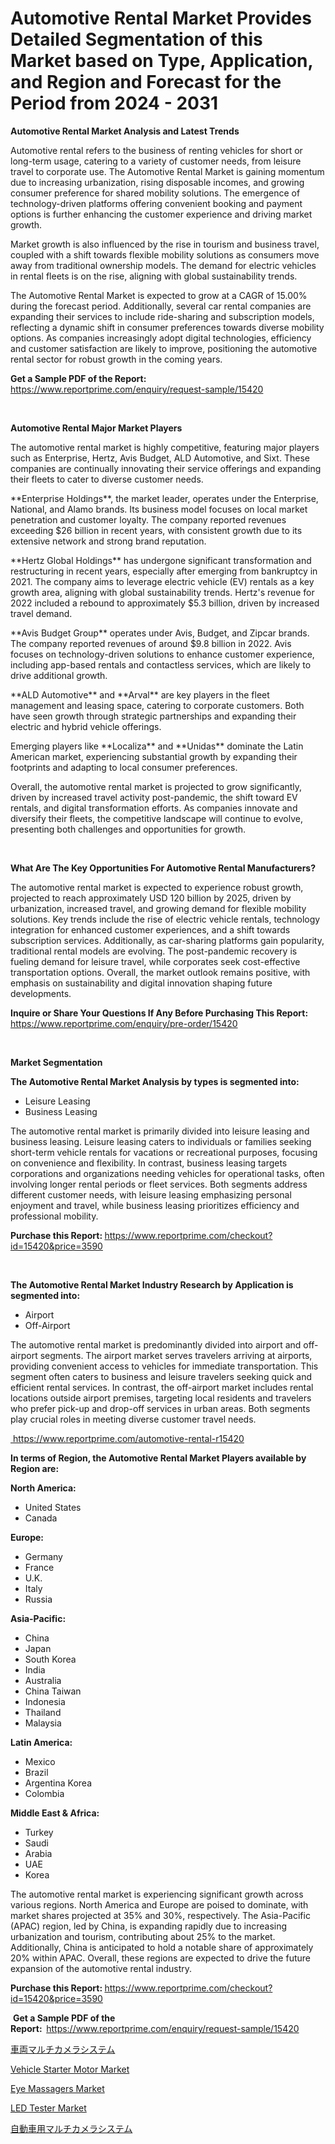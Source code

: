 <p><h1>Automotive Rental Market Provides Detailed Segmentation of this Market based on Type, Application, and Region and Forecast for the Period from 2024 - 2031</h1></p><p><strong>Automotive Rental Market Analysis and Latest Trends</strong></p>
<p><p>Automotive rental refers to the business of renting vehicles for short or long-term usage, catering to a variety of customer needs, from leisure travel to corporate use. The Automotive Rental Market is gaining momentum due to increasing urbanization, rising disposable incomes, and growing consumer preference for shared mobility solutions. The emergence of technology-driven platforms offering convenient booking and payment options is further enhancing the customer experience and driving market growth.</p><p>Market growth is also influenced by the rise in tourism and business travel, coupled with a shift towards flexible mobility solutions as consumers move away from traditional ownership models. The demand for electric vehicles in rental fleets is on the rise, aligning with global sustainability trends. </p><p>The Automotive Rental Market is expected to grow at a CAGR of 15.00% during the forecast period. Additionally, several car rental companies are expanding their services to include ride-sharing and subscription models, reflecting a dynamic shift in consumer preferences towards diverse mobility options. As companies increasingly adopt digital technologies, efficiency and customer satisfaction are likely to improve, positioning the automotive rental sector for robust growth in the coming years.</p></p>
<p><strong>Get a Sample PDF of the Report:&nbsp;</strong> <a href="https://www.reportprime.com/enquiry/request-sample/15420">https://www.reportprime.com/enquiry/request-sample/15420</a></p>
<p>&nbsp;</p>
<p><strong>Automotive Rental Major Market Players</strong></p>
<p><p>The automotive rental market is highly competitive, featuring major players such as Enterprise, Hertz, Avis Budget, ALD Automotive, and Sixt. These companies are continually innovating their service offerings and expanding their fleets to cater to diverse customer needs.</p><p>**Enterprise Holdings**, the market leader, operates under the Enterprise, National, and Alamo brands. Its business model focuses on local market penetration and customer loyalty. The company reported revenues exceeding $26 billion in recent years, with consistent growth due to its extensive network and strong brand reputation.</p><p>**Hertz Global Holdings** has undergone significant transformation and restructuring in recent years, especially after emerging from bankruptcy in 2021. The company aims to leverage electric vehicle (EV) rentals as a key growth area, aligning with global sustainability trends. Hertz's revenue for 2022 included a rebound to approximately $5.3 billion, driven by increased travel demand.</p><p>**Avis Budget Group** operates under Avis, Budget, and Zipcar brands. The company reported revenues of around $9.8 billion in 2022. Avis focuses on technology-driven solutions to enhance customer experience, including app-based rentals and contactless services, which are likely to drive additional growth.</p><p>**ALD Automotive** and **Arval** are key players in the fleet management and leasing space, catering to corporate customers. Both have seen growth through strategic partnerships and expanding their electric and hybrid vehicle offerings.</p><p>Emerging players like **Localiza** and **Unidas** dominate the Latin American market, experiencing substantial growth by expanding their footprints and adapting to local consumer preferences.</p><p>Overall, the automotive rental market is projected to grow significantly, driven by increased travel activity post-pandemic, the shift toward EV rentals, and digital transformation efforts. As companies innovate and diversify their fleets, the competitive landscape will continue to evolve, presenting both challenges and opportunities for growth.</p></p>
<p>&nbsp;</p>
<p><strong>What Are The Key Opportunities For Automotive Rental Manufacturers?</strong></p>
<p><p>The automotive rental market is expected to experience robust growth, projected to reach approximately USD 120 billion by 2025, driven by urbanization, increased travel, and growing demand for flexible mobility solutions. Key trends include the rise of electric vehicle rentals, technology integration for enhanced customer experiences, and a shift towards subscription services. Additionally, as car-sharing platforms gain popularity, traditional rental models are evolving. The post-pandemic recovery is fueling demand for leisure travel, while corporates seek cost-effective transportation options. Overall, the market outlook remains positive, with emphasis on sustainability and digital innovation shaping future developments.</p></p>
<p><strong>Inquire or Share Your Questions If Any Before Purchasing This Report:</strong> <a href="https://www.reportprime.com/enquiry/pre-order/15420">https://www.reportprime.com/enquiry/pre-order/15420</a></p>
<p>&nbsp;</p>
<p><strong>Market Segmentation</strong></p>
<p><strong>The Automotive Rental Market Analysis by types is segmented into:</strong></p>
<p><ul><li>Leisure Leasing</li><li>Business Leasing</li></ul></p>
<p><p>The automotive rental market is primarily divided into leisure leasing and business leasing. Leisure leasing caters to individuals or families seeking short-term vehicle rentals for vacations or recreational purposes, focusing on convenience and flexibility. In contrast, business leasing targets corporations and organizations needing vehicles for operational tasks, often involving longer rental periods or fleet services. Both segments address different customer needs, with leisure leasing emphasizing personal enjoyment and travel, while business leasing prioritizes efficiency and professional mobility.</p></p>
<p><strong>Purchase this Report:&nbsp;</strong><a href="https://www.reportprime.com/checkout?id=15420&price=3590">https://www.reportprime.com/checkout?id=15420&price=3590</a></p>
<p>&nbsp;</p>
<p><strong>The Automotive Rental Market Industry Research by Application is segmented into:</strong></p>
<p><ul><li>Airport</li><li>Off-Airport</li></ul></p>
<p><p>The automotive rental market is predominantly divided into airport and off-airport segments. The airport market serves travelers arriving at airports, providing convenient access to vehicles for immediate transportation. This segment often caters to business and leisure travelers seeking quick and efficient rental services. In contrast, the off-airport market includes rental locations outside airport premises, targeting local residents and travelers who prefer pick-up and drop-off services in urban areas. Both segments play crucial roles in meeting diverse customer travel needs.</p></p>
<p><a href="https://www.reportprime.com/automotive-rental-r15420">&nbsp;https://www.reportprime.com/automotive-rental-r15420</a></p>
<p><strong>In terms of Region, the Automotive Rental Market Players available by Region are:</strong></p>
<p>
    <p> <strong> North America: </strong>
        <ul>
            <li>United States</li>
            <li>Canada</li>
        </ul>
        </p> 
    <p> <strong> Europe: </strong>
        <ul>
            <li>Germany</li>
            <li>France</li>
            <li>U.K.</li>
            <li>Italy</li>
            <li>Russia</li>
        </ul>
        </p> 
    <p> <strong> Asia-Pacific: </strong>
        <ul>
            <li>China</li>
            <li>Japan</li>
            <li>South Korea</li>
            <li>India</li>
            <li>Australia</li>
            <li>China Taiwan</li>
            <li>Indonesia</li>
            <li>Thailand</li>
            <li>Malaysia</li>
        </ul>
        </p> 
    <p> <strong> Latin America: </strong>
        <ul>
            <li>Mexico</li>
            <li>Brazil</li>
            <li>Argentina Korea</li>
            <li>Colombia</li>
        </ul>
        </p> 
    <p> <strong> Middle East & Africa: </strong>
        <ul>
            <li>Turkey</li>
            <li>Saudi</li>
            <li>Arabia</li>
            <li>UAE</li>
            <li>Korea</li>
        </ul>
    </p>
    </p>
<p><p>The automotive rental market is experiencing significant growth across various regions. North America and Europe are poised to dominate, with market shares projected at 35% and 30%, respectively. The Asia-Pacific (APAC) region, led by China, is expanding rapidly due to increasing urbanization and tourism, contributing about 25% to the market. Additionally, China is anticipated to hold a notable share of approximately 20% within APAC. Overall, these regions are expected to drive the future expansion of the automotive rental industry.</p></p>
<p><strong>Purchase this Report: </strong><a href="https://www.reportprime.com/checkout?id=15420&price=3590">https://www.reportprime.com/checkout?id=15420&price=3590</a></p>
<p>&nbsp;<strong>Get a Sample PDF of the Report:&nbsp;&nbsp;</strong><a href="https://www.reportprime.com/enquiry/request-sample/15420">https://www.reportprime.com/enquiry/request-sample/15420</a></p>
<p><strong></strong></p>
<p><p><a href="https://medium.com/@chellamarie1962/vehicle-multi-camera-system-market-%E3%81%AF-%E3%82%B3%E3%82%B9%E3%83%88%E7%AE%A1%E7%90%86%E3%81%A8%E5%8A%B9%E7%8E%87%E5%90%91%E4%B8%8A%E3%82%92%E5%84%AA%E5%85%88%E3%81%97%E3%81%BE%E3%81%99-%E3%81%95%E3%82%89%E3%81%AB-%E5%A0%B1%E5%91%8A%E6%9B%B8%E3%81%AF%E5%B8%82%E5%A0%B4%E3%81%AE%E9%9C%80%E8%A6%81%E9%9D%A2%E3%81%A8%E4%BE%9B%E7%B5%A6%E9%9D%A2%E3%81%AE%E4%B8%A1%E6%96%B9%E3%82%92%E3%82%AB%E3%83%90%E3%83%BC%E3%81%97%E3%81%A6%E3%81%84%E3%81%BE%E3%81%99-vehicle-e4bd2c4d1066?postPublishedType=initial">車両マルチカメラシステム</a></p><p><a href="https://www.linkedin.com/pulse/vehicle-starter-motor-market-report-product-type-electric-hic3e?trackingId=5Y4VmS4XS7Wo3AlrXte2Uw%3D%3D">Vehicle Starter Motor Market</a></p><p><a href="https://medium.com/@heatherfernandez476/the-eye-massagers-market-prioritizes-cost-control-and-efficiency-enhancement-6525294e1c9a">Eye Massagers Market</a></p><p><a href="https://www.linkedin.com/pulse/led-tester-market-forecast-global-trends-analysis-from-2024-jtflf?trackingId=MzTfIHWgS1GOXKMUCyihow%3D%3D">LED Tester Market</a></p><p><a href="https://medium.com/@chellamarie1962/automobile-multi-camera-system-market-%E3%81%AE%E3%82%B0%E3%83%AD%E3%83%BC%E3%83%90%E3%83%AB%E5%B8%82%E5%A0%B4%E6%A6%82%E8%A6%81%E3%81%AF-%E4%B8%96%E7%95%8C%E3%81%8A%E3%82%88%E3%81%B3%E4%B8%BB%E8%A6%81%E5%B8%82%E5%A0%B4%E3%81%AB%E3%81%8A%E3%81%91%E3%82%8B%E6%A5%AD%E7%95%8C%E3%81%AB%E5%BD%B1%E9%9F%BF%E3%82%92%E4%B8%8E%E3%81%88%E3%82%8B%E4%B8%BB%E8%A6%81%E3%81%AA%E3%83%88%E3%83%AC%E3%83%B3%E3%83%89%E3%81%AB%E3%81%A4%E3%81%84%E3%81%A6-%E7%8B%AC%E8%87%AA%E3%81%AE%E8%A6%96%E7%82%B9%E3%82%92%E6%8F%90%E4%BE%9B%E3%81%97%E3%81%BE%E3%81%99-564d8cf71e49">自動車用マルチカメラシステム</a></p></p>